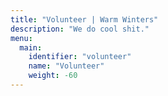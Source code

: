 ```yaml
---
title: "Volunteer | Warm Winters"
description: "We do cool shit."
menu:
  main:
    identifier: "volunteer"
    name: "Volunteer"
    weight: -60
---
```

